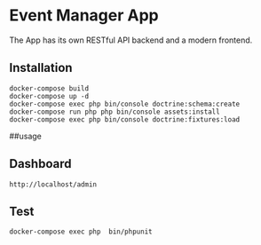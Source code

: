 # Event Manager App
The App has its own RESTful API backend and a modern frontend.

## Installation

```
docker-compose build 
docker-compose up -d
docker-compose exec php bin/console doctrine:schema:create
docker-compose run php php bin/console assets:install
docker-compose exec php bin/console doctrine:fixtures:load

```
 
##usage

## Dashboard
```
http://localhost/admin
```

## Test
```
docker-compose exec php  bin/phpunit

```

